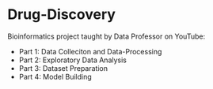 # Drug-Discovery
Bioinformatics project taught by Data Professor on YouTube:
 - Part 1: Data Colleciton and Data-Processing
 - Part 2: Exploratory Data Analysis
 - Part 3: Dataset Preparation
 - Part 4: Model Building
